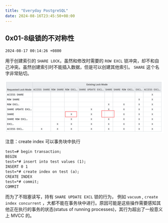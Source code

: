 ```yaml
---
title: "Everyday PostgreSQL"
date: 2024-08-16T23:45:50+08:00
---
```


## 0x01-8级锁的不对称性

`2024-08-17 00:14:26 +0800`



用于创建索引的 `SHARE LOCK`，虽然和修改时需要的 `ROW EXCL` 锁冲突，却不和自己冲突。虽然创建索引时不能插入数据，但是可以创建其他索引。 `SHARE` 这个名字非常贴切。

![image-20240816235118730](https://raw.githubusercontent.com/mobilephone724/blog_pictures/master/image-20240816235118730.2024_08_16_1723823478.png)



注意：create index 可以事务块中执行

```
test=# begin transaction;
BEGIN
test=*# insert into test values (1);
INSERT 0 1
test=*# create index on test (a);
CREATE INDEX
test=*# commit;
COMMIT
```

而为了不阻塞读写，持有 `SHARE UPDATE EXCL` 锁的行为， 例如 `vacuum` ,  `create index concurrent` ，大都不能在事务块中进行。原因可能是这些操作需要感知其他正在执行的事务的状态(status of running processes)，其行为超出了一般意义上 MVCC 的。

